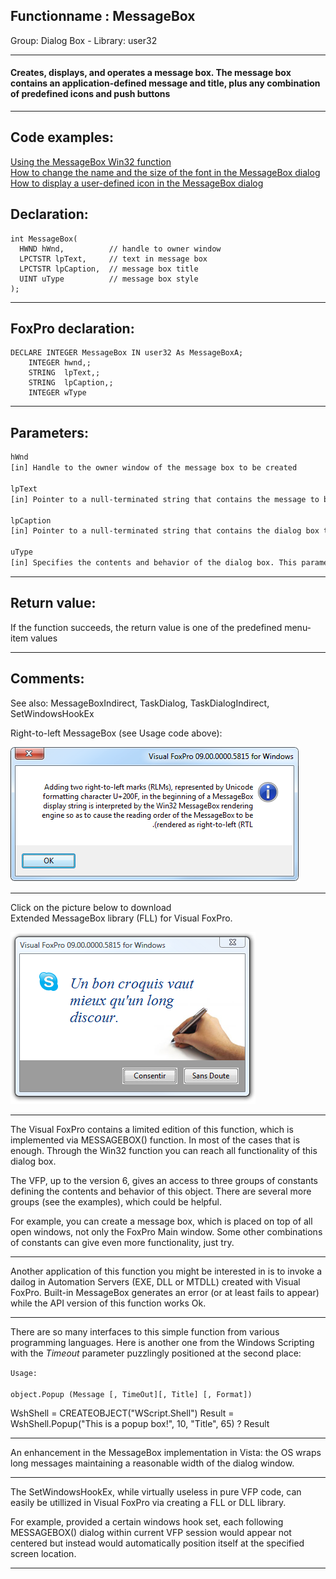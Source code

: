 <link rel="stylesheet" type="text/css" href="../../css/win32api.css">  
<link rel="stylesheet" href="https://cdnjs.cloudflare.com/ajax/libs/font-awesome/4.7.0/css/font-awesome.min.css">

## Functionname : MessageBox
Group: Dialog Box - Library: user32    
***  


#### Creates, displays, and operates a message box. The message box contains an application-defined message and title, plus any combination of predefined icons and push buttons
***  


## Code examples:
[Using the MessageBox Win32 function](../../samples/sample_048.md)  
[How to change the name and the size of the font in the MessageBox dialog](../../samples/sample_434.md)  
[How to display a user-defined icon in the MessageBox dialog](../../samples/sample_500.md)  

## Declaration:
```foxpro  
int MessageBox(
  HWND hWnd,          // handle to owner window
  LPCTSTR lpText,     // text in message box
  LPCTSTR lpCaption,  // message box title
  UINT uType          // message box style
);  
```  
***  


## FoxPro declaration:
```foxpro  
DECLARE INTEGER MessageBox IN user32 As MessageBoxA;
	INTEGER hwnd,;
	STRING  lpText,;
	STRING  lpCaption,;
	INTEGER wType  
```  
***  


## Parameters:
```txt  
hWnd
[in] Handle to the owner window of the message box to be created

lpText
[in] Pointer to a null-terminated string that contains the message to be displayed

lpCaption
[in] Pointer to a null-terminated string that contains the dialog box title

uType
[in] Specifies the contents and behavior of the dialog box. This parameter can be a combination of flags  
```  
***  


## Return value:
If the function succeeds, the return value is one of the predefined menu-item values  
***  


## Comments:
See also: MessageBoxIndirect, TaskDialog, TaskDialogIndirect, SetWindowsHookEx   
  
Right-to-left MessageBox (see Usage code above):  
  
<img src="images/messagebox_rtl.png">  
  
* * *  
Click on the picture below to download   
Extended MessageBox library (FLL) for Visual FoxPro.  
  
<a href="http://www.news2news.com/vfp/?solution=3"><img src="images/udficon_skype.png" border=0 alt="Download MsgBox FLL"></a>  
  
* * *  
The Visual FoxPro contains a limited edition of this function, which is implemented via MESSAGEBOX() function. In most of the cases that is enough. Through the Win32 function you can reach all functionality of this dialog box.  
  
The VFP, up to the version 6, gives an access to three groups of constants defining the contents and behavior of this object. There are several more groups (see the examples), which could be helpful.  
  
For example, you can create a message box, which is placed on top of all open windows, not only the FoxPro Main window. Some other combinations of constants can give even more functionality, just try.  
  
* * *  
Another application of this function you might be interested in is to invoke a dailog in Automation Servers (EXE, DLL or MTDLL) created with Visual FoxPro. Built-in MessageBox generates an error (or at least fails to appear) while the API version of this function works Ok.  
  
* * *  
There are so many interfaces to this simple function from various programming languages. Here is another one from the Windows Scripting with the <Em>Timeout</Em> parameter puzzlingly positioned at the second place:  
  
<code>Usage:  
object.Popup (Message [, TimeOut][, Title] [, Format])</code>  
  
<div class="precode">WshShell = CREATEOBJECT("WScript.Shell")  
Result = WshShell.Popup("This is a popup box!", 10, "Title", 65)  
? Result  
</div>  
  
* * *  
An enhancement in the MessageBox implementation in Vista: the OS wraps long messages maintaining a reasonable width of the dialog window.  
  
* * *  
The SetWindowsHookEx, while virtually useless in pure VFP code, can easily be utillized in Visual FoxPro via creating a FLL or DLL library.  
  
For example, provided a certain windows hook set, each following MESSAGEBOX() dialog within current VFP session would appear not centered but instead would automatically position itself at the specified screen location.  
  
  
***  

